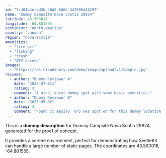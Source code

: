 ```yaml
---
id: "7c404d4e-ad2b-48d8-8d0d-347095d48297"
name: "Dummy Campsite Nova Scotia 29824"
latitude: 43.500018
longitude: -64.801555
continent: "north-america"
country: "canada"
region: "nova-scotia"
amenities:
  - "fire-pit"
  - "fishing"
  - "trash"
  - "ATV-access"
images:
  - "https://res.cloudinary.com/demo/image/upload/v1/sample.jpg"
reviews:
  - author: "Dummy Reviewer A"
    date: "2025-07-011"
    rating: 3
    comment: "A nice, quiet dummy spot with some basic amenities."
  - author: "Dummy Reviewer B"
    date: "2025-05-02"
    rating: 4
    comment: "Found it easily. GPS was spot on for this dummy location."
---
```


This is a **dummy description** for Dummy Campsite Nova Scotia 29824, generated for the proof of concept.

It provides a serene environment, perfect for demonstrating how SvelteKit can handle a large number of static pages. The coordinates are 43.500018, -64.801555.
